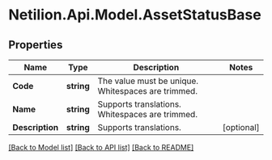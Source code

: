 # Netilion.Api.Model.AssetStatusBase
## Properties

Name | Type | Description | Notes
------------ | ------------- | ------------- | -------------
**Code** | **string** | The value must be unique. Whitespaces are trimmed. | 
**Name** | **string** | Supports translations. Whitespaces are trimmed. | 
**Description** | **string** | Supports translations. | [optional] 

[[Back to Model list]](../README.md#documentation-for-models) [[Back to API list]](../README.md#documentation-for-api-endpoints) [[Back to README]](../README.md)

